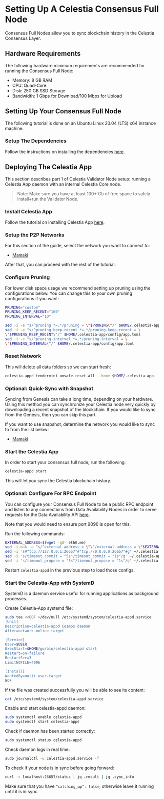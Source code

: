 # Setting Up A Celestia Consensus Full Node
<!-- markdownlint-disable MD013 -->

Consensus Full Nodes allow you to sync blockchain history in the Celestia
Consensus Layer.

## Hardware Requirements

The following hardware minimum requirements are recommended for running the
Consensus Full Node:

* Memory: 8 GB RAM
* CPU: Quad-Core
* Disk: 250 GB SSD Storage
* Bandwidth: 1 Gbps for Download/100 Mbps for Upload

## Setting Up Your Consensus Full Node

The following tutorial is done on an Ubuntu Linux 20.04 (LTS) x64
instance machine.

### Setup The Dependencies

Follow the instructions on installing the dependencies [here](../../developers/environment).

## Deploying The Celestia App

This section describes part 1 of Celestia Validator Node setup:
running a Celestia App daemon with an internal Celestia Core node.

> Note: Make sure you have at least 100+ Gb of free space to safely install+run
  the Validator Node.  

### Install Celestia App

Follow the tutorial on installing Celestia App [here](../../developers/celestia-app).

### Setup the P2P Networks

For this section of the guide, select the network you want to connect to:

* [Mamaki](../nodes/mamaki-testnet.md#setup-p2p-network)

After that, you can proceed with the rest of the tutorial.

### Configure Pruning

For lower disk space usage we recommend setting up pruning using the
configurations below. You can change this to your own pruning configurations
if you want:

```sh
PRUNING="custom"
PRUNING_KEEP_RECENT="100"
PRUNING_INTERVAL="10"

sed -i -e "s/^pruning *=.*/pruning = \"$PRUNING\"/" $HOME/.celestia-app/config/app.toml
sed -i -e "s/^pruning-keep-recent *=.*/pruning-keep-recent = \
\"$PRUNING_KEEP_RECENT\"/" $HOME/.celestia-app/config/app.toml
sed -i -e "s/^pruning-interval *=.*/pruning-interval = \
\"$PRUNING_INTERVAL\"/" $HOME/.celestia-app/config/app.toml
```

### Reset Network

This will delete all data folders so we can start fresh:

```sh
celestia-appd tendermint unsafe-reset-all --home $HOME/.celestia-app
```

### Optional: Quick-Sync with Snapshot

Syncing from Genesis can take a long time, depending on your hardware. Using
this method you can synchronize your Celestia node very quickly by downloading
a recent snapshot of the blockchain. If you would like to sync from the Genesis,
then you can skip this part.

If you want to use snapshot, determine the network you would like to sync
to from the list below:

* [Mamaki](../nodes/mamaki-testnet.md#quick-sync-with-snapshot)

### Start the Celestia App

In order to start your consensus full node, run the following:

```sh
celestia-appd start
```

This will let you sync the Celestia blockchain history.

### Optional: Configure For RPC Endpoint

You can configure your Consensus Full Node to be a public RPC endpoint
and listen to any connections from Data Availability Nodes in order to
serve requests for the Data Availability API [here](../../developers/node-tutorial).

Note that you would need to ensure port 9090 is open for this.

Run the following commands:

```sh
EXTERNAL_ADDRESS=$(wget -qO- eth0.me)
sed -i.bak -e "s/^external-address = \"\"/external-address = \"$EXTERNAL_ADDRESS:26656\"/" $HOME/.celestia-app/config/config.toml
sed -i 's#"tcp://127.0.0.1:26657"#"tcp://0.0.0.0:26657"#g' ~/.celestia-app/config/config.toml
sed -i 's/timeout_commit = "5s"/timeout_commit = "1s"/g' ~/.celestia-app/config/config.toml
sed -i 's/timeout_propose = "3s"/timeout_propose = "1s"/g' ~/.celestia-app/config/config.toml
```

Restart `celestia-appd` in the previous step to load those configs.

### Start the Celestia-App with SystemD

SystemD is a daemon service useful for running applications as background processes.

Create Celestia-App systemd file:

```sh
sudo tee <<EOF >/dev/null /etc/systemd/system/celestia-appd.service
[Unit]
Description=celestia-appd Cosmos daemon
After=network-online.target

[Service]
User=$USER
ExecStart=$HOME/go/bin/celestia-appd start
Restart=on-failure
RestartSec=3
LimitNOFILE=4096

[Install]
WantedBy=multi-user.target
EOF
```

If the file was created successfully you will be able to see its content:

```sh
cat /etc/systemd/system/celestia-appd.service
```

Enable and start celestia-appd daemon:

```sh
sudo systemctl enable celestia-appd
sudo systemctl start celestia-appd
```

Check if daemon has been started correctly:

```sh
sudo systemctl status celestia-appd
```

Check daemon logs in real time:

```sh
sudo journalctl -u celestia-appd.service -f
```

To check if your node is in sync before going forward:

```sh
curl -s localhost:26657/status | jq .result | jq .sync_info
```

Make sure that you have `"catching_up": false`, otherwise leave it running
until it is in sync.
